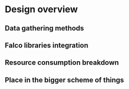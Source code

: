 # Design overview

## Data gathering methods

## Falco libraries integration

## Resource consumption breakdown

## Place in the bigger scheme of things
